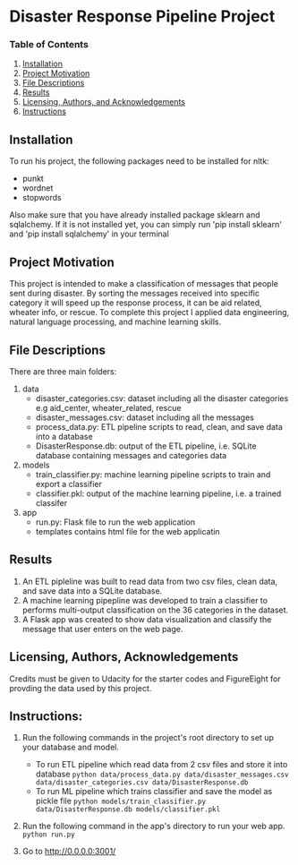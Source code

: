 # Disaster Response Pipeline Project

### Table of Contents

1. [Installation](#installation)
2. [Project Motivation](#motivation)
3. [File Descriptions](#files)
4. [Results](#results)
5. [Licensing, Authors, and Acknowledgements](#licensing)
6. [Instructions](#instructions)

## Installation <a name="installation"></a>

To run his project, the following packages need to be installed for nltk:
* punkt
* wordnet
* stopwords

Also make sure that you have already installed package sklearn and sqlalchemy.
If it is not installed yet, you can simply run 'pip install sklearn' and 'pip install sqlalchemy' in your terminal 

## Project Motivation<a name="motivation"></a>

This project is intended to make a classification of messages that people sent during disaster. By sorting the messages received into specific category it will speed up the response process, it can be aid related, wheater info, or rescue.
To complete this project I applied data engineering, natural language processing, and machine learning skills.

## File Descriptions <a name="files"></a>

There are three main folders:
1. data
    - disaster_categories.csv: dataset including all the disaster categories e.g aid_center, wheater_related, rescue
    - disaster_messages.csv: dataset including all the messages
    - process_data.py: ETL pipeline scripts to read, clean, and save data into a database
    - DisasterResponse.db: output of the ETL pipeline, i.e. SQLite database containing messages and categories data
2. models
    - train_classifier.py: machine learning pipeline scripts to train and export a classifier
    - classifier.pkl: output of the machine learning pipeline, i.e. a trained classifer
3. app
    - run.py: Flask file to run the web application
    - templates contains html file for the web applicatin

## Results<a name="results"></a>

1. An ETL pipleline was built to read data from two csv files, clean data, and save data into a SQLite database.
2. A machine learning pipepline was developed to train a classifier to performs multi-output classification on the 36 categories in the dataset.
3. A Flask app was created to show data visualization and classify the message that user enters on the web page.


## Licensing, Authors, Acknowledgements<a name="licensing"></a>

Credits must be given to Udacity for the starter codes and FigureEight for provding the data used by this project. 
## Instructions:<a name="instructions"></a>
1. Run the following commands in the project's root directory to set up your database and model.

    - To run ETL pipeline which read data from 2 csv files and store it into database 
        `python data/process_data.py data/disaster_messages.csv data/disaster_categories.csv data/DisasterResponse.db`
    - To run ML pipeline which trains classifier and save the model as pickle file
        `python models/train_classifier.py data/DisasterResponse.db models/classifier.pkl`

2. Run the following command in the app's directory to run your web app.
    `python run.py`

3. Go to http://0.0.0.0:3001/
